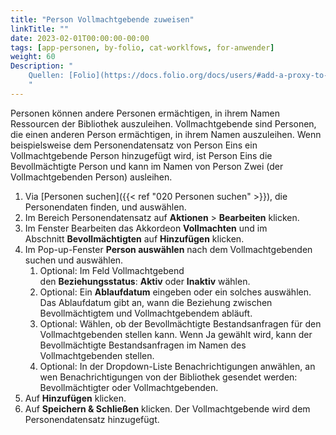 ```yaml
---
title: "Person Vollmachtgebende zuweisen"
linkTitle: ""
date: 2023-02-01T00:00:00-00:00
tags: [app-personen, by-folio, cat-worklfows, for-anwender]
weight: 60
Description: "
    Quellen: [Folio](https://docs.folio.org/docs/users/#add-a-proxy-to-a-user-record) & [GBV](https://info.gbv.de/display/FOLIOGBVEXTERN/Folio:+Person+Vollmachtgebende+zuweisen)
    "
---
```


Personen können andere Personen ermächtigen, in ihrem Namen Ressourcen der Bibliothek auszuleihen. Vollmachtgebende sind Personen, die einen anderen Person ermächtigen, in ihrem Namen auszuleihen. Wenn beispielsweise dem Personendatensatz von Person Eins ein Vollmachtgebende Person hinzugefügt wird, ist Person Eins die Bevollmächtigte Person und kann im Namen von Person Zwei (der Vollmachtgebenden Person) ausleihen.

1.  Via [Personen suchen]({{< ref "020 Personen suchen" >}}), die Personendaten finden, und auswählen.
2.  Im Bereich Personendatensatz auf **Aktionen** \> **Bearbeiten** klicken.
3.  Im Fenster Bearbeiten das Akkordeon **Vollmachten** und im Abschnitt **Bevollmächtigten** auf **Hinzufügen** klicken.
4.  Im Pop-up-Fenster **Person auswählen** nach dem Vollmachtgebenden suchen und auswählen.
    1.  Optional: Im Feld Vollmachtgebend den **Beziehungsstatus**: **Aktiv** oder **Inaktiv** wählen.
    2.  Optional: Ein **Ablaufdatum** eingeben oder ein solches auswählen. Das Ablaufdatum gibt an, wann die Beziehung zwischen Bevollmächtigtem und Vollmachtgebendem abläuft.
    3.  Optional: Wählen, ob der Bevollmächtigte Bestandsanfragen für den Vollmachtgebenden stellen kann. Wenn Ja gewählt wird, kann der Bevollmächtigte Bestandsanfragen im Namen des Vollmachtgebenden stellen.
    4.  Optional: In der Dropdown-Liste Benachrichtigungen anwählen, an wen Benachrichtigungen von der Bibliothek gesendet werden: Bevollmächtigter oder Vollmachtgebenden.
5.  Auf **Hinzufügen** klicken.
6.  Auf **Speichern & Schließen** klicken. Der Vollmachtgebende wird dem Personendatensatz hinzugefügt.
